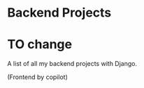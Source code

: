 ﻿# Backend Projects
 # TO change
A list of all my backend projects with Django.

(Frontend by copilot)
